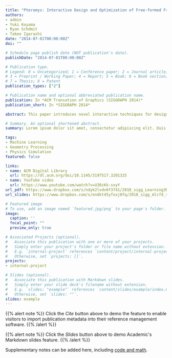 ```yaml
---
title: "Pteromys: Interactive Design and Optimization of Free-formed Free-flight Model Airplanes"
authors:
- admin
- Yuki Koyama
- Ryan Schdmit
- Takeo Igarashi
date: "2014-07-01T00:00:00Z"
doi: ""

# Schedule page publish date (NOT publication's date).
publishDate: "2014-07-01T00:00:00Z"

# Publication type.
# Legend: 0 = Uncategorized; 1 = Conference paper; 2 = Journal article;
# 3 = Preprint / Working Paper; 4 = Report; 5 = Book; 6 = Book section;
# 7 = Thesis; 8 = Patent
publication_types: ["2"]

# Publication name and optional abbreviated publication name.
publication: In *ACM Transation of Graphics (SIGGRAPH 2014)*
publication_short: In *SIGGRAPH 2014*

abstract: This paper introduces novel interactive techniques for designing original hand-launched free-flight glider airplanes which can actually fly. The aerodynamic properties of a glider aircraft depend on their shape, imposing significant design constraints. We present a compact and efficient representation of glider aerodynamics that can be fit to real-world conditions using a data-driven method. To do so, we acquire a sample set of glider flight trajectories using a video camera and the system learns a nonlinear relationship between forces on the wing and wing shape. Our acquisition system is much simpler to construct than a wind tunnel, but using it we can efficiently discover a wing model for simple gliding aircraft. Our resulting model can handle general free-form wing shapes and yet agrees sufficiently well with the acquired airplane flight trajectories. Based on this compact aerodynamics model, we present a design tool in which the wing configuration created by a user is interactively optimized to maximize flight-ability. To demonstrate the effectiveness of our tool for glider design by novice users, we compare it with a traditional design workflow.

# Summary. An optional shortened abstract.
summary: Lorem ipsum dolor sit amet, consectetur adipiscing elit. Duis posuere tellus ac convallis placerat. Proin tincidunt magna sed ex sollicitudin condimentum.

tags:
- Machine Learning
- Geometry Processing
- Physics Simulation
featured: false

links:
- name: ACM Digital Library
  url: https://dl.acm.org/doi/10.1145/3197517.3201325
- name: YouTube video
  url: https://www.youtube.com/watch?v=U38cKk-sxyY
url_pdf: https://www.dropbox.com/s/ndyk2lvdv6f3741/2018_sigg_Learning3DAerodynamics.pdf
url_slides: https://www.dropbox.com/s/endkt45yfoxj0fq/2018_sigg_mlcfd_slides.pdf

# Featured image
# To use, add an image named `featured.jpg/png` to your page's folder. 
image:
  caption: ''
  focal_point: ""
  preview_only: true

# Associated Projects (optional).
#   Associate this publication with one or more of your projects.
#   Simply enter your project's folder or file name without extension.
#   E.g. `internal-project` references `content/project/internal-project/index.md`.
#   Otherwise, set `projects: []`.
projects:
- internal-project

# Slides (optional).
#   Associate this publication with Markdown slides.
#   Simply enter your slide deck's filename without extension.
#   E.g. `slides: "example"` references `content/slides/example/index.md`.
#   Otherwise, set `slides: ""`.
slides: example
---
```


{{% alert note %}}
Click the *Cite* button above to demo the feature to enable visitors to import publication metadata into their reference management software.
{{% /alert %}}

{{% alert note %}}
Click the *Slides* button above to demo Academic's Markdown slides feature.
{{% /alert %}}

Supplementary notes can be added here, including [code and math](https://sourcethemes.com/academic/docs/writing-markdown-latex/).

